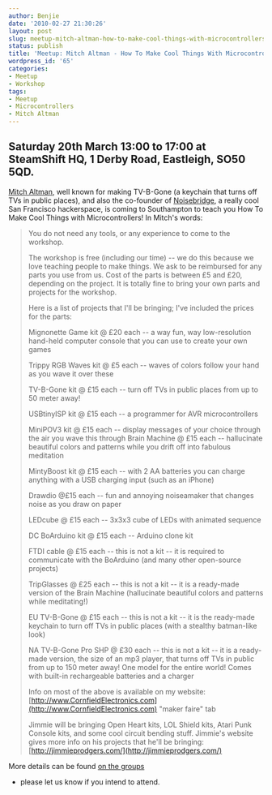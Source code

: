 ```yaml
---
author: Benjie
date: '2010-02-27 21:30:26'
layout: post
slug: meetup-mitch-altman-how-to-make-cool-things-with-microcontrollers
status: publish
title: 'Meetup: Mitch Altman - How To Make Cool Things With Microcontrollers'
wordpress_id: '65'
categories:
- Meetup
- Workshop
tags:
- Meetup
- Microcontrollers
- Mitch Altman
---
```


## Saturday 20th March 13:00 to 17:00 at SteamShift HQ, 1 Derby Road, Eastleigh, SO50 5QD.

[Mitch Altman](http://en.wikipedia.org/wiki/Mitch_Altman "Mitch Altman on Wikipedia"),
well known for making TV-B-Gone (a keychain that turns off TVs in public
places), and also the co-founder of
[Noisebridge](https://www.noisebridge.net/wiki/Noisebridge "Noisebridge hackerspace"),
a really cool San Francisco hackerspace, is coming to Southampton to
teach you How To Make Cool Things with Microcontrollers! In Mitch's
words:

> You do not need any tools, or any experience to come to the workshop.
> 
> The workshop is free (including our time) -- we do this because we
> love teaching people to make things. We ask to be reimbursed for any
> parts you use from us. Cost of the parts is between £5 and £20,
> depending on the project. It is totally fine to bring your own parts
> and projects for the workshop. 
> 
> Here is a list of projects that I'll be
> bringing; I've included the prices for the parts: 
> 
> Mignonette Game kit
> @ £20 each 
> -- a way fun, way low-resolution hand-held computer console
> that you can use to create your own games 
> 
> Trippy RGB Waves kit @ £5
> each 
> -- waves of colors follow your hand as you wave it over these
> 
> TV-B-Gone kit @ £15 each -- turn off TVs in public places from up to
> 50 meter away! 
> 
> USBtinyISP kit @ £15 each -- a programmer for AVR
> microcontrollers 
> 
> MiniPOV3 kit @ £15 each -- display messages of your
> choice through the air you wave this through Brain Machine @ £15 each
> -- hallucinate beautiful colors and patterns while you drift off into
> fabulous meditation 
> 
> MintyBoost kit @ £15 each -- with 2 AA batteries
> you can charge anything with a USB charging input (such as an iPhone)
> 
> Drawdio @£15 each -- fun and annoying noiseamaker that changes noise
> as you draw on paper 
> 
> LEDcube @ £15 each -- 3x3x3 cube of LEDs with
> animated sequence 
> 
> DC BoArduino kit @ £15 each -- Arduino clone kit
> 
> FTDI cable @ £15 each -- this is not a kit -- it is required to
> communicate with the BoArduino (and many other open-source projects)
> 
> TripGlasses @ £25 each -- this is not a kit -- it is a ready-made
> version of the Brain Machine (hallucinate beautiful colors and
> patterns while meditating!) 
> 
> EU TV-B-Gone @ £15 each -- this is not a
> kit -- it is the ready-made keychain to turn off TVs in public places
> (with a stealthy batman-like look) 
> 
> NA TV-B-Gone Pro SHP @ £30 each --
> this is not a kit -- it is a ready-made version, the size of an mp3
> player, that turns off TVs in public from up to 150 meter away! One
> model for the entire world! Comes with built-in rechargeable batteries
> and a charger 
> 
> Info on most of the above is available on my website:
> [http://www.CornfieldElectronics.com](http://www.CornfieldElectronics.com)
> "maker faire" tab 
> 
> Jimmie will be bringing Open Heart kits, LOL Shield
> kits, Atari Punk Console kits, and some cool circuit bending stuff.
> Jimmie's website gives more info on his projects that he'll be
> bringing: [http://jimmieprodgers.com/](http://jimmieprodgers.com/)

More details can be found 
[on the groups](http://groups.google.com/group/southackton/browse_thread/thread/a291d5f4e39496c6#6536df9fabd6f741)
- please let us know if you intend to attend.
